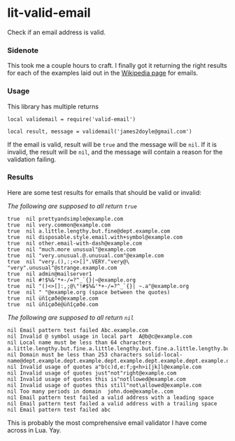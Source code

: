 # lit-valid-email

Check if an email address is valid.

### Sidenote

This took me a couple hours to craft. I finally got it returning the right results for each of the examples laid out in the [Wikipedia page](https://en.wikipedia.org/wiki/Email_address#Examples) for emails.

### Usage

This library has multiple returns

```
local validemail = require('valid-email')

local result, message = validemail('james2doyle@gmail.com')
```

If the email is valid, result will be `true` and the message will be `nil`. If it is invalid, the result will be `nil`, and the message will contain a reason for the validation failing.

### Results

Here are some test results for emails that should be valid or invalid:

*The following are supposed to all return `true`*

```
true  nil prettyandsimple@example.com
true  nil very.common@example.com
true  nil a.little.lengthy.but.fine@dept.example.com
true  nil disposable.style.email.with+symbol@example.com
true  nil other.email-with-dash@example.com
true  nil "much.more unusual"@example.com
true  nil "very.unusual.@.unusual.com"@example.com
true  nil "very.(),:;<>[]".VERY."very@\ "very".unusual"@strange.example.com
true  nil admin@mailserver1
true  nil #!$%&'*+-/=?^_`{}|~@example.org
true  nil "()<>[]:,;@\"!#$%&'*+-/=?^_`{}| ~.a"@example.org
true  nil " "@example.org (space between the quotes)
true  nil üñîçøðé@example.com
true  nil üñîçøðé@üñîçøðé.com
```
*The following are supposed to all return `nil`*

```
nil Email pattern test failed Abc.example.com
nil Invalid @ symbol usage in local part  A@b@c@example.com
nil Local name must be less than 64 characters  a.little.lengthy.but.fine.a.little.lengthy.but.fine.a.little.lengthy.but.fine@dept.example.com
nil Domain must be less than 253 characters solid-local-name@dept.example.dept.example.dept.example.dept.example.dept.example.dept.example.dept.example.dept.example.dept.example.dept.example.dept.example.dept.example.dept.example.dept.example.dept.example.dept.example.dept.example.dept.example.dept.example.dept.example.dept.example.dept.example.com
nil Invalid usage of quotes a"b(c)d,e:f;g<h>i[jk]l@example.com
nil Invalid usage of quotes just"not"right@example.com
nil Invalid usage of quotes this is"notllowed@example.com
nil Invalid usage of quotes this still"not\allowed@example.com
nil Too many periods in domain  john.doe@example..com
nil Email pattern test failed a valid address with a leading space
nil Email pattern test failed a valid address with a trailing space
nil Email pattern test failed abc
```

This is probably the most comprehensive email validator I have come across in Lua. Yay.